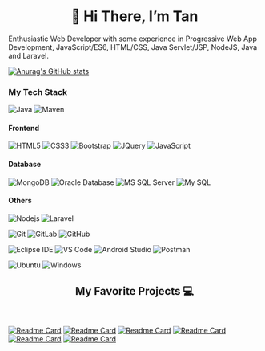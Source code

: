 <h1 align="center">👋 Hi There, I’m Tan</h1>
<p>Enthusiastic Web Developer with some experience in Progressive Web App Development, JavaScript/ES6, HTML/CSS, Java Servlet/JSP, NodeJS, Java and Laravel.</p>

[![Anurag's GitHub stats](https://github-readme-stats.vercel.app/api?username=chuminhtan&hide=contribs,prs,issues&show_icons=true&theme=radical)](https://github.com/chuminhtan)

### My Tech Stack

![Java](http://img.shields.io/badge/-Java-007396?style=flat-square&logo=java&logoColor=ffffff)
![Maven](http://img.shields.io/badge/-Maven-1565c0?style=flat-square&logo=apache-maven)

#### Frontend
![HTML5](https://img.shields.io/badge/-HTML5-%23E44D27?style=flat-square&logo=html5&logoColor=ffffff)
![CSS3](https://img.shields.io/badge/-CSS3-%231572B6?style=flat-square&logo=css3)
![Bootstrap](https://img.shields.io/badge/-Bootstrap-7952B3?style=flat-square&logo=bootstrap&logoColor=ffffff)
![JQuery](https://img.shields.io/badge/-JQuery-0769AD?style=flat-square&logo=jquery&logoColor=ffffff)
![JavaScript](https://img.shields.io/badge/-JavaScript-%23F7DF1C?style=flat-square&logo=javascript&logoColor=000000&labelColor=%23F7DF1C&color=%23FFCE5A)

#### Database
![MongoDB](https://img.shields.io/badge/-MongoDB-47A248?style=flat-square&logo=mongodb&logoColor=ffffff)
![Oracle Database](http://img.shields.io/badge/-Oracle-DD0031?style=flat-square&logo=oracle)
![MS SQL Server](http://img.shields.io/badge/-MS%20SQL%20Server-CC2927?style=flat-square&logo=microsoft-sql-server&logoColor=ffffff)
![My SQL](http://img.shields.io/badge/-My%20SQL-1565c0?style=flat-square&logo=mysql&logoColor=ffffff)

#### Others
![Nodejs](https://img.shields.io/badge/-Nodejs-black?style=flat-square&logo=Node.js)
![Laravel](https://img.shields.io/badge/-Laravel-FF2D20?style=flat-square&logo=laravel&logoColor=%23ffffff)

![Git](https://img.shields.io/badge/-Git-%23F05032?style=flat-square&logo=git&logoColor=%23ffffff)
![GitLab](https://img.shields.io/badge/-GitLab-FCA121?style=flat-square&logo=gitlab)
![GitHub](https://img.shields.io/badge/-GitHub-181717?style=flat-square&logo=github)

![Eclipse IDE](http://img.shields.io/badge/-Eclipse%20IDE-2C2255?style=flat-square&logo=eclipse-ide&logoColor=ffffff)
![VS Code](http://img.shields.io/badge/-VS%20Code-007ACC?style=flat-square&logo=visual-studio-code&logoColor=ffffff)
![Android Studio](http://img.shields.io/badge/-Android%20Studio-3DDC84?style=flat-square&logo=android-studio&logoColor=ffffff)
![Postman](http://img.shields.io/badge/-Postman-FF6C37?style=flat-square&logo=postman&logoColor=ffffff)

![Ubuntu](http://img.shields.io/badge/-Ubuntu-E95420?style=flat-square&logo=ubuntu&logoColor=ffffff)
![Windows](http://img.shields.io/badge/-Windows-0078D6?style=flat-square&logo=windows&logoColor=ffffff)


<h2 align="center">My Favorite Projects 💻</h2>
<br>

[![Readme Card](https://github-readme-stats.vercel.app/api/pin/?username=chuminhtan&repo=english-book-shop&theme=tokyonight)](https://github.com/chuminhtan/english-book-shop)
[![Readme Card](https://github-readme-stats.vercel.app/api/pin/?username=chuminhtan&repo=music-app&theme=tokyonight)](https://github.com/chuminhtan/music-app)
[![Readme Card](https://github-readme-stats.vercel.app/api/pin/?username=chuminhtan&repo=quanlytrungtam&theme=tokyonight)](https://github.com/chuminhtan/quanlytrungtam)
[![Readme Card](https://github-readme-stats.vercel.app/api/pin/?username=chuminhtan&repo=to-do-app-api&theme=tokyonight)](https://github.com/chuminhtan/to-do-app-api)
[![Readme Card](https://github-readme-stats.vercel.app/api/pin/?username=chuminhtan&repo=music-server&theme=tokyonight)](https://github.com/chuminhtan/music-server)
[![Readme Card](https://github-readme-stats.vercel.app/api/pin/?username=chuminhtan&repo=do-an-web&theme=tokyonight)](https://github.com/chuminhtan/do-an-web)


</br>
</br>
